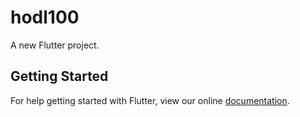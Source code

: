 # hodl100

A new Flutter project.

## Getting Started

For help getting started with Flutter, view our online
[documentation](https://flutter.io/).
